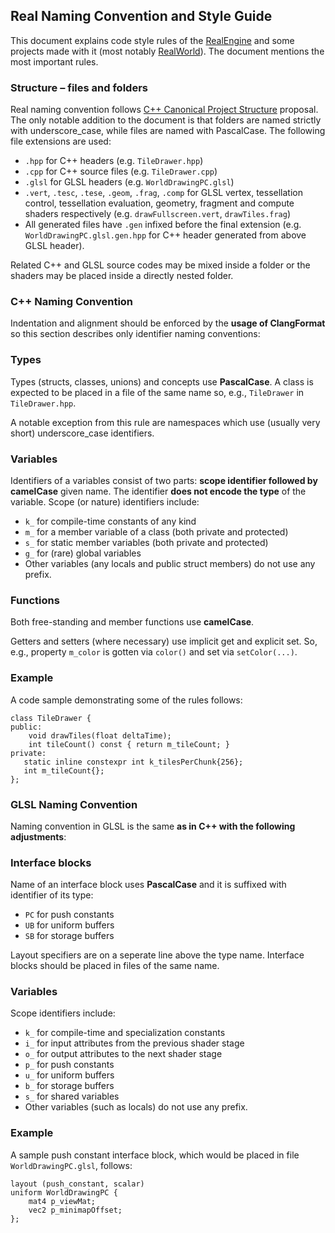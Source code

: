 ## Real Naming Convention and Style Guide

This document explains code style rules of the [RealEngine](https://github.com/ZADNE/RealEngine) and some projects made with it (most notably [RealWorld](https://github.com/ZADNE/RealWorld)). The document mentions the most important rules.

### Structure – files and folders

Real naming convention follows [C++ Canonical Project Structure](https://www.open-std.org/jtc1/sc22/wg21/docs/papers/2018/p1204r0.html) proposal. The only notable addition to the document is that folders are named strictly with underscore_case, while files are named with PascalCase. The following file extensions are used:

* `.hpp` for C++ headers (e.g. `TileDrawer.hpp`)
* `.cpp` for C++ source files (e.g. `TileDrawer.cpp`)
* `.glsl` for GLSL headers (e.g. `WorldDrawingPC.glsl`)
* `.vert`, `.tesc`, `.tese`, `.geom`, `.frag`, `.comp` for GLSL vertex, tessellation control, tessellation evaluation, geometry, fragment and compute shaders respectively (e.g. `drawFullscreen.vert`, `drawTiles.frag`)
* All generated files have `.gen` infixed before the final extension (e.g. `WorldDrawingPC.glsl.gen.hpp` for C++ header generated from above GLSL header).

Related C++ and GLSL source codes may be mixed inside a folder or the shaders may be placed inside a directly nested folder.

### C++ Naming Convention

Indentation and alignment should be enforced by the **usage of ClangFormat** so this section describes only identifier naming conventions:

### Types
Types (structs, classes, unions) and concepts use **PascalCase**. A class is expected to be placed in a file of the same name so, e.g., `TileDrawer` in `TileDrawer.hpp`.

A notable exception from this rule are namespaces which use (usually very short) underscore_case identifiers.

### Variables
Identifiers of a variables consist of two parts: **scope identifier followed by camelCase** given name. The identifier **does not encode the type** of the variable. Scope (or nature) identifiers include:

* `k_` for compile-time constants of any kind
* `m_` for a member variable of a class (both private and protected)
* `s_` for static member variables (both private and protected)
* `g_` for (rare) global variables
* Other variables (any locals and public struct members) do not use any prefix.

### Functions

Both free-standing and member functions use **camelCase**.

Getters and setters (where necessary) use implicit get and explicit set. So, e.g., property `m_color` is gotten via `color()` and set via `setColor(...)`.

### Example

A code sample demonstrating some of the rules follows:
```
class TileDrawer {
public:
    void drawTiles(float deltaTime);
    int tileCount() const { return m_tileCount; }
private:
   static inline constexpr int k_tilesPerChunk{256};
   int m_tileCount{};
};
```

### GLSL Naming Convention

Naming convention in GLSL is the same **as in C++ with the following adjustments**:

### Interface blocks

Name of an interface block uses **PascalCase** and it is suffixed with identifier of its type:

* `PC` for push constants
* `UB` for uniform buffers
* `SB` for storage buffers

Layout specifiers are on a seperate line above the type name. Interface blocks should be placed in files of the same name.

### Variables

Scope identifiers include:

* `k_` for compile-time and specialization constants
* `i_` for input attributes from the previous shader stage
* `o_` for output attributes to the next shader stage
* `p_` for push constants
* `u_` for uniform buffers
* `b_` for storage buffers
* `s_` for shared variables
* Other variables (such as locals) do not use any prefix.

### Example

A sample push constant interface block, which would be placed in file `WorldDrawingPC.glsl`, follows:

```
layout (push_constant, scalar)
uniform WorldDrawingPC {
    mat4 p_viewMat;
    vec2 p_minimapOffset;
};
```
